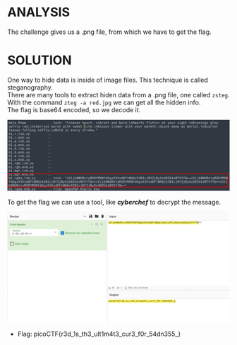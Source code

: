 # ANALYSIS
The challenge gives us a .png file, from which we have to get the flag.
  

# SOLUTION
One way to hide data is inside of image files. This technique is called steganography.  
There are many tools to extract hiden data from a .png file, one called `zsteg`. With the command `zteg -a red.jpg` we can get all the hidden info.  
The flag is base64 encoded, so we decode it.

![](assets/solve1.png)
  
To get the flag we can use a tool, like ***cyberchef*** to decrypt the message.
  

![](assets/solve2.png)
  
  

* Flag: picoCTF{r3d_1s_th3_ult1m4t3_cur3_f0r_54dn355_}
